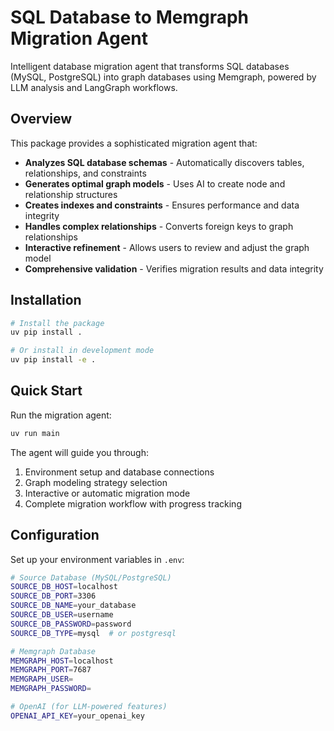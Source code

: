 # SQL Database to Memgraph Migration Agent

Intelligent database migration agent that transforms SQL databases (MySQL, PostgreSQL) into graph databases using Memgraph, powered by LLM analysis and LangGraph workflows.

## Overview

This package provides a sophisticated migration agent that:

- **Analyzes SQL database schemas** - Automatically discovers tables, relationships, and constraints
- **Generates optimal graph models** - Uses AI to create node and relationship structures
- **Creates indexes and constraints** - Ensures performance and data integrity
- **Handles complex relationships** - Converts foreign keys to graph relationships
- **Interactive refinement** - Allows users to review and adjust the graph model
- **Comprehensive validation** - Verifies migration results and data integrity

## Installation

```bash
# Install the package
uv pip install .

# Or install in development mode
uv pip install -e .
```

## Quick Start

Run the migration agent:

```bash
uv run main
```

The agent will guide you through:

1. Environment setup and database connections
2. Graph modeling strategy selection
3. Interactive or automatic migration mode
4. Complete migration workflow with progress tracking

## Configuration

Set up your environment variables in `.env`:

```bash
# Source Database (MySQL/PostgreSQL)
SOURCE_DB_HOST=localhost
SOURCE_DB_PORT=3306
SOURCE_DB_NAME=your_database
SOURCE_DB_USER=username
SOURCE_DB_PASSWORD=password
SOURCE_DB_TYPE=mysql  # or postgresql

# Memgraph Database
MEMGRAPH_HOST=localhost
MEMGRAPH_PORT=7687
MEMGRAPH_USER=
MEMGRAPH_PASSWORD=

# OpenAI (for LLM-powered features)
OPENAI_API_KEY=your_openai_key
```
